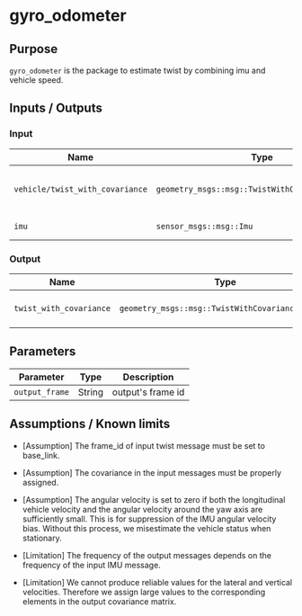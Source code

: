# gyro_odometer

## Purpose

`gyro_odometer` is the package to estimate twist by combining imu and vehicle speed.

## Inputs / Outputs

### Input

| Name                            | Type                                             | Description                        |
| ------------------------------- | ------------------------------------------------ | ---------------------------------- |
| `vehicle/twist_with_covariance` | `geometry_msgs::msg::TwistWithCovarianceStamped` | twist with covariance from vehicle |
| `imu`                           | `sensor_msgs::msg::Imu`                          | imu from sensor                    |

### Output

| Name                    | Type                                             | Description                     |
| ----------------------- | ------------------------------------------------ | ------------------------------- |
| `twist_with_covariance` | `geometry_msgs::msg::TwistWithCovarianceStamped` | estimated twist with covariance |

## Parameters

| Parameter      | Type   | Description       |
| -------------- | ------ | ----------------- |
| `output_frame` | String | output's frame id |

## Assumptions / Known limits

- [Assumption] The frame_id of input twist message must be set to base_link.

- [Assumption] The covariance in the input messages must be properly assigned.

- [Assumption] The angular velocity is set to zero if both the longitudinal vehicle velocity and the angular velocity around the yaw axis are sufficiently small. This is for suppression of the IMU angular velocity bias. Without this process, we misestimate the vehicle status when stationary.

- [Limitation] The frequency of the output messages depends on the frequency of the input IMU message.

- [Limitation] We cannot produce reliable values for the lateral and vertical velocities. Therefore we assign large values to the corresponding elements in the output covariance matrix.
